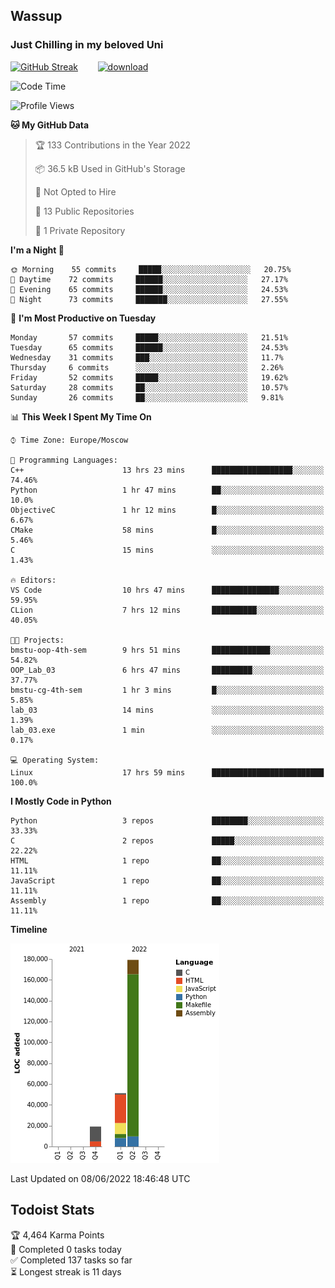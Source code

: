 ## Wassup 
### Just Chilling in my beloved Uni 

<!--
-->

[![GitHub Streak](http://github-readme-streak-stats.herokuapp.com?user=archeoss&theme=shades-of-purple&hide_border=true&date_format=j%20M%5B%20Y%5D)](https://git.io/streak-stats)&nbsp;&nbsp;&nbsp;&nbsp;&nbsp;&nbsp;&nbsp;&nbsp;[![download](https://user-images.githubusercontent.com/68448737/147796309-d8b65b1d-4dde-40d9-b03a-2b42aaa6cd43.jpeg)
](https://bmstu.ru/)

<!--START_SECTION:waka-->
![Code Time](http://img.shields.io/badge/Code%20Time-0%20secs-blue)

![Profile Views](http://img.shields.io/badge/Profile%20Views-0-blue)

**🐱 My GitHub Data** 

> 🏆 133 Contributions in the Year 2022
 > 
> 📦 36.5 kB Used in GitHub's Storage 
 > 
> 🚫 Not Opted to Hire
 > 
> 📜 13 Public Repositories 
 > 
> 🔑 1 Private Repository 
 > 
**I'm a Night 🦉** 

```text
🌞 Morning    55 commits     █████░░░░░░░░░░░░░░░░░░░░   20.75% 
🌆 Daytime    72 commits     ██████░░░░░░░░░░░░░░░░░░░   27.17% 
🌃 Evening    65 commits     ██████░░░░░░░░░░░░░░░░░░░   24.53% 
🌙 Night      73 commits     ███████░░░░░░░░░░░░░░░░░░   27.55%

```
📅 **I'm Most Productive on Tuesday** 

```text
Monday       57 commits     █████░░░░░░░░░░░░░░░░░░░░   21.51% 
Tuesday      65 commits     ██████░░░░░░░░░░░░░░░░░░░   24.53% 
Wednesday    31 commits     ███░░░░░░░░░░░░░░░░░░░░░░   11.7% 
Thursday     6 commits      ░░░░░░░░░░░░░░░░░░░░░░░░░   2.26% 
Friday       52 commits     █████░░░░░░░░░░░░░░░░░░░░   19.62% 
Saturday     28 commits     ██░░░░░░░░░░░░░░░░░░░░░░░   10.57% 
Sunday       26 commits     ██░░░░░░░░░░░░░░░░░░░░░░░   9.81%

```


📊 **This Week I Spent My Time On** 

```text
⌚︎ Time Zone: Europe/Moscow

💬 Programming Languages: 
C++                      13 hrs 23 mins      ██████████████████░░░░░░░   74.46% 
Python                   1 hr 47 mins        ██░░░░░░░░░░░░░░░░░░░░░░░   10.0% 
ObjectiveC               1 hr 12 mins        █░░░░░░░░░░░░░░░░░░░░░░░░   6.67% 
CMake                    58 mins             █░░░░░░░░░░░░░░░░░░░░░░░░   5.46% 
C                        15 mins             ░░░░░░░░░░░░░░░░░░░░░░░░░   1.43%

🔥 Editors: 
VS Code                  10 hrs 47 mins      ███████████████░░░░░░░░░░   59.95% 
CLion                    7 hrs 12 mins       ██████████░░░░░░░░░░░░░░░   40.05%

🐱‍💻 Projects: 
bmstu-oop-4th-sem        9 hrs 51 mins       █████████████░░░░░░░░░░░░   54.82% 
OOP_Lab_03               6 hrs 47 mins       █████████░░░░░░░░░░░░░░░░   37.77% 
bmstu-cg-4th-sem         1 hr 3 mins         █░░░░░░░░░░░░░░░░░░░░░░░░   5.85% 
lab_03                   14 mins             ░░░░░░░░░░░░░░░░░░░░░░░░░   1.39% 
lab_03.exe               1 min               ░░░░░░░░░░░░░░░░░░░░░░░░░   0.17%

💻 Operating System: 
Linux                    17 hrs 59 mins      █████████████████████████   100.0%

```

**I Mostly Code in Python** 

```text
Python                   3 repos             ████████░░░░░░░░░░░░░░░░░   33.33% 
C                        2 repos             █████░░░░░░░░░░░░░░░░░░░░   22.22% 
HTML                     1 repo              ██░░░░░░░░░░░░░░░░░░░░░░░   11.11% 
JavaScript               1 repo              ██░░░░░░░░░░░░░░░░░░░░░░░   11.11% 
Assembly                 1 repo              ██░░░░░░░░░░░░░░░░░░░░░░░   11.11%

```


**Timeline**

![Chart not found](https://raw.githubusercontent.com/archeoss/archeoss/master/charts/bar_graph.png) 


 Last Updated on 08/06/2022 18:46:48 UTC
<!--END_SECTION:waka-->

## Todoist Stats

<!-- TODO-IST:START -->
🏆  4,464 Karma Points           
🌸  Completed 0 tasks today           
✅  Completed 137 tasks so far           
⏳  Longest streak is 11 days
<!-- TODO-IST:END -->
